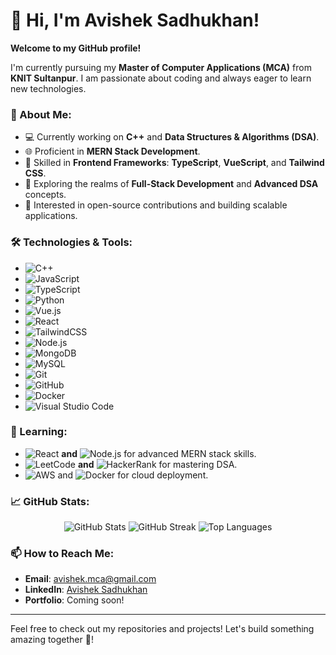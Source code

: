 # 👋 Hi, I'm Avishek Sadhukhan!

**Welcome to my GitHub profile!**

I'm currently pursuing my **Master of Computer Applications (MCA)** from **KNIT Sultanpur**. I am passionate about coding and always eager to learn new technologies.

### 🚀 About Me:
- 💻 Currently working on **C++** and **Data Structures & Algorithms (DSA)**.
- 🌐 Proficient in **MERN Stack Development**.
- 🌟 Skilled in **Frontend Frameworks**: **TypeScript**, **VueScript**, and **Tailwind CSS**.
- 🔭 Exploring the realms of **Full-Stack Development** and **Advanced DSA** concepts.
- 🎯 Interested in open-source contributions and building scalable applications.

### 🛠️ Technologies & Tools:
- ![C++](https://img.shields.io/badge/C++-00599C?style=flat&logo=c%2B%2B&logoColor=white)
- ![JavaScript](https://img.shields.io/badge/JavaScript-323330?style=flat&logo=javascript&logoColor=F7DF1E)
- ![TypeScript](https://img.shields.io/badge/TypeScript-007ACC?style=flat&logo=typescript&logoColor=white)
- ![Python](https://img.shields.io/badge/Python-3776AB?style=flat&logo=python&logoColor=white)
- ![Vue.js](https://img.shields.io/badge/Vue.js-35495E?style=flat&logo=vue.js&logoColor=4FC08D)
- ![React](https://img.shields.io/badge/React-20232A?style=flat&logo=react&logoColor=61DAFB)
- ![TailwindCSS](https://img.shields.io/badge/TailwindCSS-38B2AC?style=flat&logo=tailwind-css&logoColor=white)
- ![Node.js](https://img.shields.io/badge/Node.js-43853D?style=flat&logo=node.js&logoColor=white)
- ![MongoDB](https://img.shields.io/badge/MongoDB-4EA94B?style=flat&logo=mongodb&logoColor=white)
- ![MySQL](https://img.shields.io/badge/MySQL-4479A1?style=flat&logo=mysql&logoColor=white)
- ![Git](https://img.shields.io/badge/Git-F05032?style=flat&logo=git&logoColor=white)
- ![GitHub](https://img.shields.io/badge/GitHub-181717?style=flat&logo=github&logoColor=white)
- ![Docker](https://img.shields.io/badge/Docker-2496ED?style=flat&logo=docker&logoColor=white)
- ![Visual Studio Code](https://img.shields.io/badge/VS%20Code-0078d7?style=flat&logo=visual%20studio%20code&logoColor=white)

### 🌱 Learning:
- ![React](https://img.shields.io/badge/React-20232A?style=flat&logo=react&logoColor=61DAFB) **and** ![Node.js](https://img.shields.io/badge/Node.js-43853D?style=flat&logo=node.js&logoColor=white) for advanced MERN stack skills.
- ![LeetCode](https://img.shields.io/badge/LeetCode-FFA116?style=flat&logo=leetcode&logoColor=white) **and** ![HackerRank](https://img.shields.io/badge/HackerRank-2EC866?style=flat&logo=hackerrank&logoColor=white) for mastering DSA.
- ![AWS](https://img.shields.io/badge/Amazon%20AWS-232F3E?style=flat&logo=amazon-aws&logoColor=white) and ![Docker](https://img.shields.io/badge/Docker-2496ED?style=flat&logo=docker&logoColor=white) for cloud deployment.

### 📈 GitHub Stats:
<p align="center">
  <img src="https://github-readme-stats.vercel.app/api?username=avisheksadhukhan&show_icons=true&theme=radical" alt="GitHub Stats" />
  <img src="https://github-readme-streak-stats.herokuapp.com/?user=avisheksadhukhan&theme=radical" alt="GitHub Streak" />
  <img src="https://github-readme-stats.vercel.app/api/top-langs/?username=avisheksadhukhan&layout=compact&theme=radical" alt="Top Languages" />
</p>

### 📫 How to Reach Me:
- **Email**: [avishek.mca@gmail.com](mailto:avishek.mca@gmail.com)
- **LinkedIn**: [Avishek Sadhukhan](https://www.linkedin.com/in/avishek-sadhukhan)
- **Portfolio**: Coming soon!

---

Feel free to check out my repositories and projects! Let's build something amazing together 🚀!
